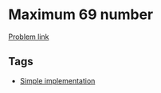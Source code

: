 # Maximum 69 number

[Problem link](https://leetcode.com/problems/maximum-69-number)

## Tags

* [Simple implementation](/README.md#Simple_implementation)
